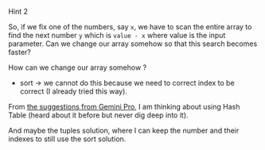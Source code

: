 Hint 2 

So, if we fix one of the numbers, say `x`, we have to scan the entire array to find the next number `y` which is `value - x` where value is the input parameter. Can we change our array somehow so that this search becomes faster?

How can we change our array somehow ? 
- sort -> we cannot do this because we need to correct index to be correct (I already tried this way). 

From [the suggestions from Gemini Pro](https://gemini.google.com/app/7946de3e35732a63), I am thinking about using Hash Table (heard about it before but never dig deep into it). 

And maybe the tuples solution, where I can keep the number and their indexes to still use the sort solution. 